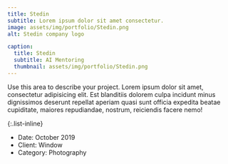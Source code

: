 ```yaml
---
title: Stedin
subtitle: Lorem ipsum dolor sit amet consectetur.
image: assets/img/portfolio/Stedin.png
alt: Stedin company logo

caption:
  title: Stedin
  subtitle: AI Mentoring
  thumbnail: assets/img/portfolio/Stedin.png
---
```

Use this area to describe your project. Lorem ipsum dolor sit amet, consectetur adipisicing elit. Est blanditiis dolorem culpa incidunt minus dignissimos deserunt repellat aperiam quasi sunt officia expedita beatae cupiditate, maiores repudiandae, nostrum, reiciendis facere nemo!

{:.list-inline}
- Date: October 2019
- Client: Window
- Category: Photography

